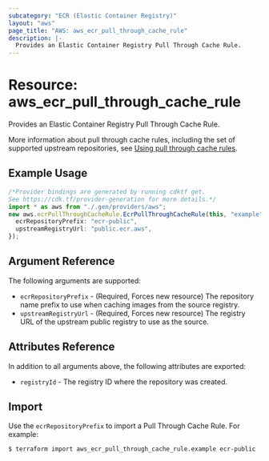 ```yaml
---
subcategory: "ECR (Elastic Container Registry)"
layout: "aws"
page_title: "AWS: aws_ecr_pull_through_cache_rule"
description: |-
  Provides an Elastic Container Registry Pull Through Cache Rule.
---
```


# Resource: aws\_ecr\_pull\_through\_cache\_rule

Provides an Elastic Container Registry Pull Through Cache Rule.

More information about pull through cache rules, including the set of supported
upstream repositories, see [Using pull through cache rules](https://docs.aws.amazon.com/AmazonECR/latest/userguide/pull-through-cache.html).

## Example Usage

```typescript
/*Provider bindings are generated by running cdktf get.
See https://cdk.tf/provider-generation for more details.*/
import * as aws from "./.gen/providers/aws";
new aws.ecrPullThroughCacheRule.EcrPullThroughCacheRule(this, "example", {
  ecrRepositoryPrefix: "ecr-public",
  upstreamRegistryUrl: "public.ecr.aws",
});

```

## Argument Reference

The following arguments are supported:

* `ecrRepositoryPrefix` - (Required, Forces new resource) The repository name prefix to use when caching images from the source registry.
* `upstreamRegistryUrl` - (Required, Forces new resource) The registry URL of the upstream public registry to use as the source.

## Attributes Reference

In addition to all arguments above, the following attributes are exported:

* `registryId` - The registry ID where the repository was created.

## Import

Use the `ecrRepositoryPrefix` to import a Pull Through Cache Rule. For example:

```console
$ terraform import aws_ecr_pull_through_cache_rule.example ecr-public
```
